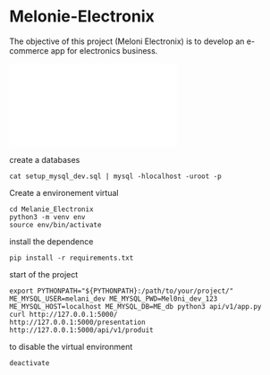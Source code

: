 # Melonie-Electronix
The objective of this project (Meloni Electronix) is to develop an e-commerce app for electronics business.

![CONTRIBUTING.md](/CONTRIBUTING.md)



create a databases

```
cat setup_mysql_dev.sql | mysql -hlocalhost -uroot -p
```

Create a environement virtual
```
cd Melanie_Electronix
python3 -m venv env
source env/bin/activate
```
install the dependence
```
pip install -r requirements.txt
```

start of the project
```
export PYTHONPATH="${PYTHONPATH}:/path/to/your/project/"
ME_MYSQL_USER=melani_dev ME_MYSQL_PWD=Mel0ni_dev_123 ME_MYSQL_HOST=localhost ME_MYSQL_DB=ME_db python3 api/v1/app.py
curl http://127.0.0.1:5000/
http://127.0.0.1:5000/presentation
http://127.0.0.1:5000/api/v1/produit
```

to disable the virtual environment 
```
deactivate
```